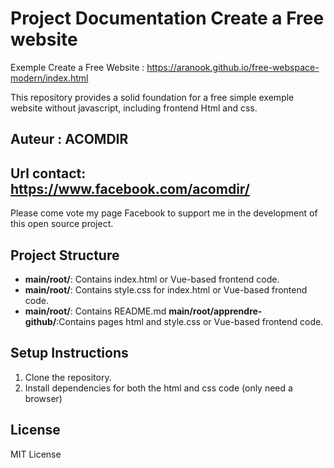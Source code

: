 # Project Documentation Create a Free website

Exemple Create a Free Website : https://aranook.github.io/free-webspace-modern/index.html

This repository provides a solid foundation for a free simple exemple website without javascript, including frontend Html and css.

## Auteur : ACOMDIR

## Url contact: https://www.facebook.com/acomdir/
Please come vote my page Facebook to support me in the development of this open source project.

## Project Structure
- **main/root/**: Contains index.html or Vue-based frontend code.
- **main/root/**: Contains style.css for index.html or Vue-based frontend code.
- **main/root/**: Contains README.md
**main/root/apprendre-github/**:Contains pages html and style.css or Vue-based frontend code.

## Setup Instructions
1. Clone the repository.
2. Install dependencies for both the html and css code (only need a browser)

## License
MIT License
